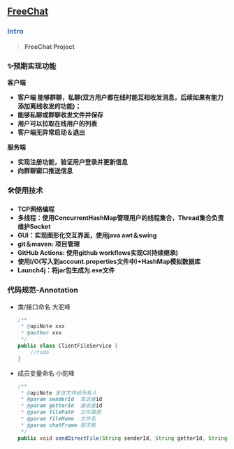 ## [FreeChat ](https://github.com/Efterklang/FreeChat)

### <font color = "426ab3">Intro </font>

> **FreeChat Project**


### ✨预期实现功能

**客户端**

* **客户端 能够群聊，私聊(双方用户都在线时能互相收发消息，后续如果有能力添加离线收发的功能)；**
* **能够私聊或群聊收发文件并保存**
* **用户可以拉取在线用户的列表**
* **客户端无异常启动＆退出**

**服务端**

* **实现注册功能，验证用户登录并更新信息**
* **向群聊窗口推送信息**

### 🛠️使用技术

* **TCP网络编程**
* **多线程：使用ConcurrentHashMap管理用户的线程集合，Thread集合负责维护Socket**
* **GUI：实现图形化交互界面，使用java awt＆swing**
* **git＆maven: 项目管理**
* **GitHub Actions: 使用github workflows实现CI(持续继承)**
* **使用I/O(写入到account.properties文件中)+HashMap模拟数据库**
* **Launch4j：将jar包生成为.exe文件**

### 代码规范-Annotation

* 类/接口命名 大驼峰

  ```java
  /**
   * @apiNote xxx
   * @author xxx
   */
  public class ClientFileService {
      //todo
  }
  ```
* 成员变量命名 小驼峰

  ```java
  /**
   * @apiNote 发送文件给所有人
   * @param senderId  发送者id
   * @param getterId  接收者id
   * @param filePath  文件路径
   * @param fileName  文件名
   * @param chatFrame 聊天框
   */
  public void sendDirectFile(String senderId, String getterId, String filePath, String fileName,ChatFrame chatFrame)
  ```
